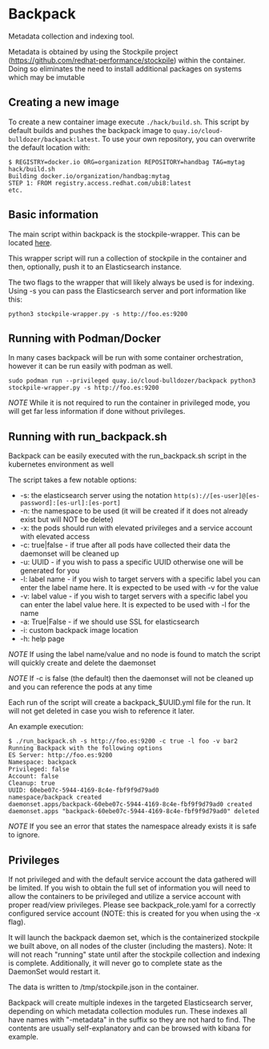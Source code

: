 # Backpack
Metadata collection and indexing tool.

Metadata is obtained by using the Stockpile project (https://github.com/redhat-performance/stockpile) within the container.
Doing so eliminates the need to install additional packages on systems which may be imutable

## Creating a new image

To create a new container image execute `./hack/build.sh`. This script by default builds and pushes the backpack image to `quay.io/cloud-bulldozer/backpack:latest`.
To use your own repository, you can overwrite the default location with:

```console
$ REGISTRY=docker.io ORG=organization REPOSITORY=handbag TAG=mytag hack/build.sh
Building docker.io/organization/handbag:mytag
STEP 1: FROM registry.access.redhat.com/ubi8:latest
etc.
```

## Basic information

The main script within backpack is the stockpile-wrapper. This can be located [here](https://github.com/cloud-bulldozer/bohica/blob/master/stockpile-wrapper/stockpile-wrapper.py).

This wrapper script will run a collection of stockpile in the container and then, optionally, push it to an Elasticsearch instance.

The two flags to the wrapper that will likely always be used is for indexing. Using -s you can pass the Elasticsearch server and port information like this:

```
python3 stockpile-wrapper.py -s http://foo.es:9200
```

## Running with Podman/Docker

In many cases backpack will be run with some container orchestration, however it can be run easily with podman as well.

```
sudo podman run --privileged quay.io/cloud-bulldozer/backpack python3 stockpile-wrapper.py -s http://foo.es:9200
```

*NOTE* While it is not required to run the container in privileged mode, you will get far less information if done without privileges.

## Running with run_backpack.sh

Backpack can be easily executed with the run_backpack.sh script in the kubernetes environment as well

The script takes a few notable options:
- -s: the elasticsearch server using the notation `http(s)://[es-user]@[es-password]:[es-url]:[es-port]`
- -n: the namespace to be used (it will be created if it does not already exist but will NOT be delete)
- -x: the pods should run with elevated privileges and a service account with elevated access
- -c: true|false - if true after all pods have collected their data the daemonset will be cleaned up
- -u: UUID - if you wish to pass a specific UUID otherwise one will be generated for you
- -l: label name - if you wish to target servers with a specific label you can enter the label name here. It is expected to be used with -v for the value
- -v: label value - if you wish to target servers with a specific label you can enter the label value here. It is expected to be used with -l for the name
- -a: True|False - if we should use SSL for elasticsearch
- -i: custom backpack image location
- -h: help page

*NOTE* If using the label name/value and no node is found to match the script will quickly create and delete the daemonset

*NOTE* If -c is false (the default) then the daemonset will not be cleaned up and you can reference the pods at any time

Each run of the script will create a backpack_$UUID.yml file for the run. It will not get deleted in case you wish to reference it later.

An example execution:

```
$ ./run_backpack.sh -s http://foo.es:9200 -c true -l foo -v bar2
Running Backpack with the following options
ES Server: http://foo.es:9200
Namespace: backpack
Privileged: false
Account: false
Cleanup: true
UUID: 60ebe07c-5944-4169-8c4e-fbf9f9d79ad0
namespace/backpack created
daemonset.apps/backpack-60ebe07c-5944-4169-8c4e-fbf9f9d79ad0 created
daemonset.apps "backpack-60ebe07c-5944-4169-8c4e-fbf9f9d79ad0" deleted
```

*NOTE* If you see an error that states the namespace already exists it is safe to ignore.

## Privileges

If not privileged and with the default service account the data gathered will be limited.
If you wish to obtain the full set of information you will need to allow the containers to be 
privileged and utilize a service account with proper read/view privileges. Please see
backpack_role.yaml for a correctly configured service account (NOTE: this is created for you 
when using the -x flag).

It will launch the backpack daemon set, which is the containerized stockpile 
we built above, on all nodes of the cluster (including the masters). 
Note: It will not reach "running" state until after the stockpile collection and indexing is complete.
Additionally, it will never go to complete state as the DaemonSet would restart it.

The data is written to /tmp/stockpile.json in the container.

Backpack will create multiple indexes in the targeted Elasticsearch server, depending on
which metadata collection modules run.   These indexes all have names with "-metadata" in the 
suffix so they are not hard to find.   The contents are usually self-explanatory and
can be browsed with kibana for example.
